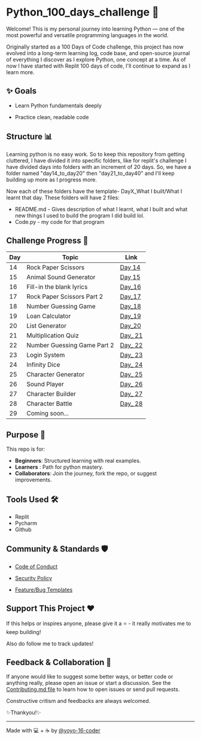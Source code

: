 # Python_100_days_challenge 🚀

Welcome! This is my personal journey into learning Python — one of the most powerful and versatile programming languages in the world.

Originally started as a 100 Days of Code challenge, this project has now evolved into a long-term learning log, code base, and open-source journal of everything I discover as I explore Python, one concept at a time.
As of now I have started with Replit 100 days of code, I'll continue to expand as I learn more.

## ✨ Goals
- Learn Python fundamentals deeply

- Practice clean, readable code

## Structure 📊

Learning python is no easy work. So to keep this repository from getting cluttered, I have divided it into specific folders, like for replit's challenge I have divided days into folders with an increment of 20 days. So, we have a folder named "day14_to_day20" then "day21_to_day40" and I'll keep building up more as I progress more.

Now each of these folders have the template- DayX_What I built/What I learnt that day. 
These folders will have 2 files:
- README.md - Gives description of what I learnt, what I built and what new things I used to build the program I did build lol.
- Code.py - my code for that program

## Challenge Progress 📅

| Day | Topic                       | Link                                                          |
|-----|-----------------------------|---------------------------------------------------------------|
| 14  | Rock Paper Scissors         | [Day 14](./day14_to_day20/Day14_Rock_Paper_and_Scissors)      |
| 15  | Animal Sound Generator      | [Day 15](./day14_to_day20/Day15_Animal_Sound_Generator)       |
| 16  | Fill-in the blank lyrics    | [Day_16](./day14_to_day20/Day16_Fill-in_the_blank_lyrics)     |
| 17  | Rock Paper Scissors Part 2  | [Day_17](./day14_to_day20/Day17_Rock_paper_scissors_Part_2)   |
| 18  | Number Guessing Game        | [Day_18](./day14_to_day20/Day18_Number_Guessing_Game)         |
| 19  | Loan Calculator             | [Day_19](./day14_to_day20/Day19_Loan_Calculator)              |
| 20  | List Generator              | [Day_20](./day14_to_day20/Day20_List_Generator)               |
| 21  | Multiplication Quiz         | [Day_ 21](./day21_to_day40/Day21_Multiplication_Quiz)         |
| 22  | Number Guessing Game Part 2 | [Day_ 22](./day21_to_day40/Day22_Number_Guessing_Game_Part_2) |
| 23  | Login System                | [Day_ 23](./day21_to_day40/Day23_Login_System)                |
| 24  | Infinity Dice               | [Day_ 24](./day21_to_day40/Day24_Infinity_Dice)               |
| 25  | Character Generator         | [Day_ 25](./day21_to_day40/Day25_Character_Generator)         |
| 26  | Sound Player                | [Day_ 26](./day21_to_day40/Day26_Sound_Player)                |
| 27  | Character Builder           | [Day_ 27](./day21_to_day40/Day27_Character_Builder)           |
| 28  | Character Battle            | [Day_ 28](./day21_to_day40/Day28_Character_Battle)            |
| 29  | Coming soon...              |                                                               |

## Purpose 🧠
This repo is for:
- **Beginners**: Structured learning with real examples.
- **Learners** : Path for python mastery.
- **Collaborators**: Join the journey, fork the repo, or suggest improvements.
  
## Tools Used 🛠️
- Replit
- Pycharm
- Github

## Community & Standards 🛡️

- [Code of Conduct](CODE_OF_CONDUCT.md)

- [Security Policy](.github/SECURITY.md)

- [Feature/Bug Templates](.github/ISSUE_TEMPLATE)


## Support This Project ❤️
  If this helps or inspires anyone, please give it a ⭐ - it really motivates me to keep building!
  
  Also do follow me to track updates!

## Feedback & Collaboration 🤝
If anyone would like to suggest some better ways, or better code or anything really, please open an issue or start a discussion. See the [Contributing.md file](.github/CONTRIBUTING.md) to learn how to open issues or send pull requests.

Constructive critism and feedbacks are always welcomed.

✨Thankyou!✨

___

Made with 💻 + ☕ by [@yoyo-16-coder](https://github.com/yoyo-16-coder)


  
